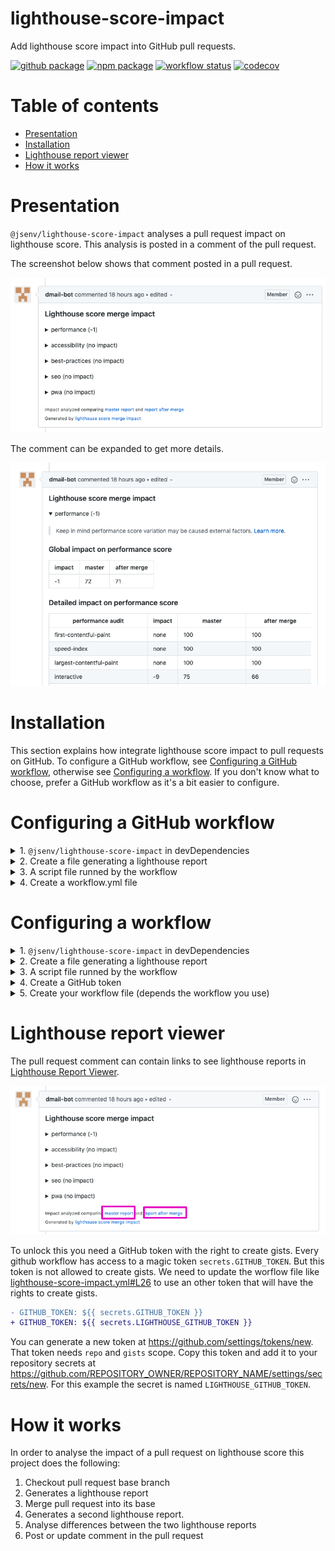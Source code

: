 # lighthouse-score-impact

Add lighthouse score impact into GitHub pull requests.

[![github package](https://img.shields.io/github/package-json/v/jsenv/jsenv-lighthouse-score-impact.svg?label=package&logo=github)](https://github.com/jsenv/jsenv-lighthouse-score-impact/packages)
[![npm package](https://img.shields.io/npm/v/@jsenv/lighthouse-score-impact.svg?logo=npm&label=package)](https://www.npmjs.com/package/@jsenv/lighthouse-score-impact)
[![workflow status](https://github.com/jsenv/jsenv-lighthouse-score-impact/workflows/ci/badge.svg)](https://github.com/jsenv/jsenv-lighthouse-score-impact/actions?workflow=ci)
[![codecov](https://codecov.io/gh/jsenv/jsenv-lighthouse-score-impact/branch/master/graph/badge.svg)](https://codecov.io/gh/jsenv/jsenv-lighthouse-score-impact)

# Table of contents

- [Presentation](#Presentation)
- [Installation](#Installation)
- [Lighthouse report viewer](#Lighthouse-report-viewer)
- [How it works](#How-it-works)

# Presentation

`@jsenv/lighthouse-score-impact` analyses a pull request impact on lighthouse score. This analysis is posted in a comment of the pull request.

The screenshot below shows that comment posted in a pull request.

![screenshot of pull request comment](./docs/comment-collapsed.png)

The comment can be expanded to get more details.

![screenshot of pull request comment expanded](./docs/comment-expanded.png)

# Installation

This section explains how integrate lighthouse score impact to pull requests on GitHub. To configure a GitHub workflow, see [Configuring a GitHub workflow](#Configuring-a-GitHub-workflow), otherwise see [Configuring a workflow](#Configuring-a-workflow). If you don't know what to choose, prefer a GitHub workflow as it's a bit easier to configure.

# Configuring a GitHub workflow

<details>
  <summary>1. <code>@jsenv/lighthouse-score-impact</code> in devDependencies </summary>

```console
npm install --save-dev @jsenv/lighthouse-score-impact
```

</details>

<details>
  <summary>2. Create a file generating a lighthouse report</summary>

You need to create a file that will generate a lighthouse report. This file will use `generateLighthouseReport` function exported by `@jsenv/lighthouse-score-impact` to do so. The file below is an example producing a lighthouse report for a basic html page served locally. In order to get the lighthouse report of your website, adapt the code to your own logic.

`generate-lighthouse-report.js`

```js
import { createServer } from "http"
import { generateLighthouseReport } from "@jsenv/lighthouse-score-impact"

const server = createServer((request, response) => {
  response.writeHead(200, {
    "content-type": "text/html",
  })
  response.end(`<!DOCTYPE html>
<html>
  <head>
    <title>Title</title>
    <meta charset="utf-8" />
    <link rel="icon" href="data:," />
  </head>
  <body>
    Hello, World!
  </body>
</html>`)
})
server.listen(8080)

generateLighthouseReport("http://127.0.0.1:8080", {
  projectDirectoryUrl: new URL("./", import.meta.url),
  jsonFileRelativeUrl: "./lighthouse/report.json",
})
```

</details>

<details>
  <summary>3. A script file runned by the workflow</summary>

This file will be called by the workflow: it generates lighthouse report before and after merging a pull request and post a comment in the pull request. Read more in [How it works](#How-it-works).

`.github/workflows/report-lighthouse-impact.js`

```js
import { reportLighthouseScoreImpact, readGithubWorkflowEnv } from "@jsenv/lighthouse-score-impact"

reportLighthouseScoreImpact({
  ...readGithubWorkflowEnv(),
  jsonFileGenerateCommand: "node ./generate-lighthouse-report.js",
  jsonFileRelativeUrl: "./lighthouse-report.json",
})
```

</details>

<details>
  <summary>4. Create a workflow.yml file</summary>

`.github/workflows/lighthouse-impact.yml`

```yml
name: lighthouse-impact

on: pull_request_target

jobs:
  lighthouse-impact:
    strategy:
      matrix:
        os: [ubuntu-latest]
        node: [14.5.0]
    runs-on: ${{ matrix.os }}
    name: lighthouse impact
    steps:
        uses: actions/checkout@v2
        uses: actions/setup-node@v1
        with:
          node-version: ${{ matrix.node }}
        run: npm install
      - name: Report lighthouse impact
        run: node ./report-lighthouse-impact.js
        env:
          GITHUB_TOKEN: ${{ secrets.GITHUB_TOKEN }}
```

</details>

# Configuring a workflow

<details>
  <summary>1. <code>@jsenv/lighthouse-score-impact</code> in devDependencies </summary>

```console
npm install --save-dev @jsenv/lighthouse-score-impact
```

</details>

<details>
  <summary>2. Create a file generating a lighthouse report</summary>

You need to create a file that will generate a lighthouse report. This file will use `generateLighthouseReport` function exported by `@jsenv/lighthouse-score-impact` to do so. The file below is an example producing a lighthouse report for a basic html page served locally. In order to get the lighthouse report of your website, adapt the code to your own logic.

`generate-lighthouse-report.js`

```js
import { createServer } from "http"
import { generateLighthouseReport } from "@jsenv/lighthouse-score-impact"

const server = createServer((request, response) => {
  response.writeHead(200, {
    "content-type": "text/html",
  })
  response.end(`<!DOCTYPE html>
<html>
  <head>
    <title>Title</title>
    <meta charset="utf-8" />
    <link rel="icon" href="data:," />
  </head>
  <body>
    Hello, World!
  </body>
</html>`)
})
server.listen(8080)

generateLighthouseReport("http://127.0.0.1:8080", {
  projectDirectoryUrl: new URL("./", import.meta.url),
  jsonFileRelativeUrl: "./lighthouse/report.json",
})
```

</details>

<details>
  <summary>3. A script file runned by the workflow</summary>

This file will be called by the workflow: it generates lighthouse report before and after merging a pull request and post a comment in the pull request. Read more in [How it works](#How-it-works).

When outside a GitHub workflow you must provide `{ projectDirectoryUrl, githubToken, repositoryOwner, repositoryName, pullRequestNumber }` "manually" to `reportLighthouseScoreImpact`.

The code below is an examle for Travis.

`./report-lighthouse-impact.js`

```js
import { reportLighthouseScoreImpact, readGithubWorkflowEnv } from "@jsenv/lighthouse-score-impact"

reportLighthouseScoreImpact({
  projectDirectoryUrl: process.env.TRAVIS_BUILD_DIR,
  githubToken: process.env.GITHUB_TOKEN, // make it available somehow
  repositoryOwner: process.env.TRAVIS_REPO_SLUG.split("/")[0],
  repositoryName: process.env.TRAVIS_REPO_SLUG.split("/")[1],
  pullRequestNumber: process.env.TRAVIS_PULL_REQUEST,

  jsonFileGenerateCommand: "node ./generate-lighthouse-report.js",
  jsonFileRelativeUrl: "./lighthouse-report.json",
})
```

</details>

<details>
  <summary>4. Create a GitHub token</summary>

In order to have `process.env.GITHUB_TOKEN` you need to create a GitHub token with `repo` scope at https://github.com/settings/tokens/new. After that you need to setup this environment variable. The exact way to do this is specific to your project and tools. Applied to Travis you could add it to your environment variables as documented in https://docs.travis-ci.com/user/environment-variables/#defining-variables-in-repository-settings.

</details>

<details>
  <summary>5. Create your workflow file (depends the workflow you use)</summary>

`reportLighthouseScoreImpact` must be called in a state where your git repository has been cloned and you are currently on the pull request branch. Inside github workflow this is done by the following lines in [lighthouse-score-impact.yml](./.github/workflows/lighthouse-score-impact.yml#L16)

```yml
uses: actions/checkout@v2
uses: actions/setup-node@v1
with:
  node-version: ${{ matrix.node }}
run: npm install
```

In your CI you must replicate this, the corresponding commands looks as below:

```console
git init
git remote add origin $GITHUB_REPOSITORY_URL
git fetch --no-tags --prune origin $PULL_REQUEST_HEAD_REF
git checkout origin/$PULL_REQUEST_HEAD_REF
npm install
```

</details>

# Lighthouse report viewer

The pull request comment can contain links to see lighthouse reports in [Lighthouse Report Viewer](https://googlechrome.github.io/lighthouse/viewer).

![screenshot of pull request comment with links highlighted](./docs/comment-links-highlighted.png)

To unlock this you need a GitHub token with the right to create gists. Every github workflow has access to a magic token `secrets.GITHUB_TOKEN`. But this token is not allowed to create gists. We need to update the worflow file like [lighthouse-score-impact.yml#L26](./.github/workflows/lighthouse-score-impact.yml#L26) to use an other token that will have the rights to create gists.

```diff
- GITHUB_TOKEN: ${{ secrets.GITHUB_TOKEN }}
+ GITHUB_TOKEN: ${{ secrets.LIGHTHOUSE_GITHUB_TOKEN }}
```

You can generate a new token at https://github.com/settings/tokens/new. That token needs `repo` and `gists` scope. Copy this token and add it to your repository secrets at https://github.com/REPOSITORY_OWNER/REPOSITORY_NAME/settings/secrets/new. For this example the secret is named `LIGHTHOUSE_GITHUB_TOKEN`.

# How it works

In order to analyse the impact of a pull request on lighthouse score this project does the following:

1. Checkout pull request base branch
2. Generates a lighthouse report
3. Merge pull request into its base
4. Generates a second lighthouse report.
5. Analyse differences between the two lighthouse reports
6. Post or update comment in the pull request
